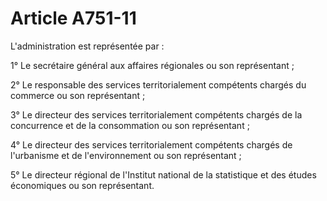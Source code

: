 # Article A751-11

L'administration est représentée par :

1° Le secrétaire général aux affaires régionales ou son représentant ;

2° Le responsable des services territorialement compétents chargés du commerce ou son représentant ;

3° Le directeur des services territorialement compétents chargés de la concurrence et de la consommation ou son représentant ;

4° Le directeur des services territorialement compétents chargés de l'urbanisme et de l'environnement ou son représentant ;

5° Le directeur régional de l'Institut national de la statistique et des études économiques ou son représentant.
